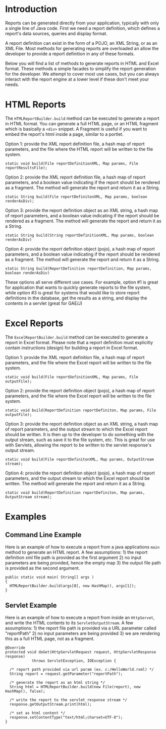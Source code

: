 # Introduction #

Reports can be generated directly from your application, typically with only a single line of Java code. First we need a report definition, which defines a report's data sources, queries and display format.

A report definition can exist in the form of a POJO, an XML String, or as an XML File. Most methods for generating reports are overloaded an allow the developer to provide a report definition in any of these formats.

Below you will find a list of methods to generate reports in HTML and Excel format. These methods a simple facades to simplify the report generation for the developer. We attempt to cover most use cases, but you can always interact with the report engine at a lower level if these don't meet your needs.

# HTML Reports #

The `HTMLReportBuilder.build` method can be executed to generate a report in HTML format. You can generate a full HTML page, or an HTML fragment which is basically a `<div>` snippet. A Fragment is useful if you want to embed the report's html inside a page, similar to a portlet.

Option 1: provide the XML report definition file, a hash map of report parameters, and the file where the HTML report will be written to the file system.
```
static void build(File reportDefinitionXML, Map params, File reportResultsFile);
```

Option 2: provide the XML report definition file, a hash map of report parameters, and a boolean value indicating if the report should be rendered as a fragment. The method will generate the report and return it as a String.
```
static String build(File reportDefinitonXML, Map params, boolean renderAsDiv);
```

Option 3: provide the report definition object as an XML string, a hash map of report parameters, and a boolean value indicating if the report should be rendered as a fragment. The method will generate the report and return it as a String.
```
static String build(String reportDefinitionXML, Map params, boolean renderAsDiv)
```

Option 4: provide the report definition object (pojo), a hash map of report parameters, and a boolean value indicating if the report should be rendered as a fragment. The method will generate the report and return it as a String.
```
static String build(ReportDefinition reportDefinition, Map params, boolean renderAsDiv)
```

These options all serve different use cases. For example, option #1 is great for application that wants to quickly generate reports to the file system, while option #3 is great for systems that would like to store report definitions in the database, get the results as a string, and display the contents in a servlet (great for GAE/J)

# Excel Reports #

The `ExcelReportBuilder.build` method can be executed to generate a report in Excel format. Please note that a report definition must explicitly contain instructions (design) for building a report in Excel format.

Option 1: provide the XML report definition file, a hash map of report parameters, and the file where the Excel report will be written to the file system.
```
static void build(File reportDefinitionXML, Map params, File outputFile);
```

Option 2: provide the report definition object (pojo), a hash map of report parameters, and the file where the Excel report will be written to the file system.
```
static void build(ReportDefinition reportDefiniton, Map params, File outputFile);
```

Option 3: provide the report definition object as an XML string, a hash map of report parameters, and the output stream to which the Excel report should be written. It is then up to the developer to do something with the output stream, such as save it to the file system, etc.  This is great for use with Servlets, allowing the report to be written to the servlet response's output stream.
```
static void build(File reportDefinitonXML, Map params, OutputStream stream);
```

Option 4: provide the report definition object (pojo), a hash map of report parameters, and the output stream to which the Excel report should be written. The method will generate the report and return it as a String.
```
static void build(ReportDefinition reportDefiniton, Map params, OutputStream stream);
```

# Examples #

## Command Line Example ##
Here is an example of how to execute a report from a java applications `main` method to generate an HTML report. A few assumptions: 1) the report definition xml file path is provided as the first argument 2) no input parameters are being provided, hence the empty map 3) the output file path is provided as the second argument.

```
public static void main( String[] args )
{
  HTMLReportBuilder.build(args[0], new HashMap(), args[1]);
}
```

## Servlet Example ##
Here is an example of how to execute a report from inside an `HttpServet`, and write the HTML contents to its `ServletOutputStream`. A few assumptions: 1) the report file path is provided via a URL parameter called "reportPath" 2) no input parameters are being provided 3) we are rendering this as a full HTML page, not as a fragment.
```
@Override
protected void doGet(HttpServletRequest request, HttpServletResponse response)
            throws ServletException, IOException {
  
  /* report path provided via url param (ex. c:/HelloWorld.rxml) */
  String report = request.getParameter("reportPath");

  /* generate the report as an html string */
  String html = HTMLReportBuilder.build(new File(report), new HashMap(), false);

  /* write the report to the servlet response stream */
  response.getOutputStream.print(html);

  /* set as html content */
  response.setContentType("text/html;charset=UTF-8");
}
```